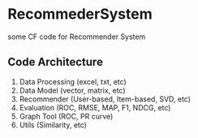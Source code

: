 RecommederSystem
================

some CF code for Recommender System

## Code Architecture

1. Data Processing (excel, txt, etc)
2. Data Model (vector, matrix, etc)
3. Recommender (User-based, Item-based, SVD, etc)
4. Evaluation (ROC, RMSE, MAP, F1, NDCG, etc)
5. Graph Tool (ROC, PR curve)
6. Utils (Similarity, etc)
